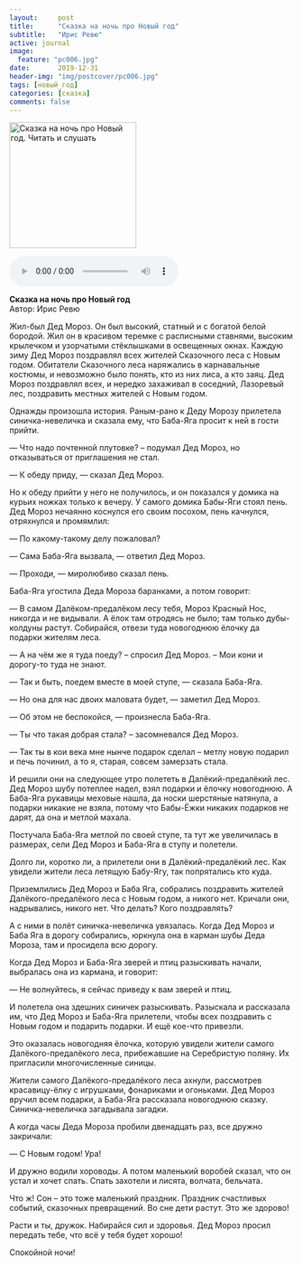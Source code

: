```yaml
---
layout:     post
title:      "Сказка на ночь про Новый год"
subtitle:   "Ирис Ревю"
active: journal
image:
  feature: "pc006.jpg"
date:       2019-12-31 
header-img: "img/postcover/pc006.jpg"
tags: [новый_год]
categories: [сказка]
comments: false
---
```


<div class="entry-content cf">
		<p><a><img align="middle" title="Сказка на ночь про Новый год. Читать и слушать" src="http://detskiychas.ru/files/pics/2017/12/dedmoroz_i_babayaga.jpg" alt="Сказка на ночь про Новый год. Читать и слушать" width="225" height="223"></a></p>
<p><audio controls="controls"><source src="http://detskiychas.ru/files/audio/s_iris_pro_noviy_god6m42s.mp3" type="audio/mpeg"></audio></p>
<p><strong>Сказка на ночь про Новый год</strong><br>
Автор: Ирис Ревю</p>
<p>Жил-был Дед Мороз. Он был высокий, статный и с богатой белой бородой. Жил он в красивом теремке с расписными ставнями, высоким крылечком и узорчатыми стёклышками в освещенных окнах. Каждую зиму Дед Мороз поздравлял всех жителей Сказочного леса с Новым годом. Обитатели Сказочного леса наряжались в карнавальные костюмы, и невозможно было понять, кто из них лиса, а кто заяц. Дед Мороз поздравлял всех, и нередко захаживал в соседний, Лазоревый лес, поздравить местных жителей с Новым годом.</p>
<p>Однажды произошла история. Раным-рано к Деду Морозу прилетела синичка-невеличка и сказала ему, что Баба-Яга просит к ней в гости прийти.</p>
<p>— Что надо почтенной плутовке? – подумал Дед Мороз, но отказываться от приглашения не стал.</p>
<p>— К обеду приду, — сказал Дед Мороз.</p>
<p>Но к обеду прийти у него не получилось, и он показался у домика на курьих ножках только к вечеру. У самого домика Бабы-Яги стоял пень. Дед Мороз нечаянно коснулся его своим посохом, пень качнулся, отряхнулся и промямлил:</p>
<p>— По какому-такому делу пожаловал?</p>
<p>— Сама Баба-Яга вызвала, — ответил Дед Мороз.</p>
<p>— Проходи, — миролюбиво сказал пень.</p>
<p>Баба-Яга угостила Деда Мороза баранками, а потом говорит:</p>
<p>— В самом Далёком-предалёком лесу тебя, Мороз Красный Нос, никогда и не видывали. А ёлок там отродясь не было; там только дубы-колдуны растут. Собирайся, отвези туда новогоднюю ёлочку да подарки жителям леса.</p>
<p>— А на чём же я туда поеду? – спросил Дед Мороз. – Мои кони и дорогу-то туда не знают.</p>
<p>— Так и быть, поедем вместе в моей ступе, — сказала Баба-Яга.</p>
<p>— Но она для нас двоих маловата будет, — заметил Дед Мороз.</p>
<p>— Об этом не беспокойся, — произнесла Баба-Яга.</p>
<p>— Ты что такая добрая стала? – засомневался Дед Мороз.</p>
<p>— Так ты в кои века мне нынче подарок сделал – метлу новую подарил и печь починил, а то я, старая, совсем замерзать стала.</p>
<p>И решили они на следующее утро полететь в Далёкий-предалёкий лес. Дед Мороз шубу потеплее надел, взял подарки и ёлочку новогоднюю. А Баба-Яга рукавицы меховые нашла, да носки шерстяные натянула, а подарки никакие не взяла, потому что Бабы-Ёжки никаких подарков не дарят, да она и метлой махала.</p>
<p>Постучала Баба-Яга метлой по своей ступе, та тут же увеличилась в размерах, сели Дед Мороз и Баба-Яга в ступу и полетели.</p>
<p>Долго ли, коротко ли, а прилетели они в Далёкий-предалёкий лес. Как увидели жители леса летящую Бабу-Ягу, так попрятались кто куда.</p>
<p>Приземлились Дед Мороз и Баба Яга, собрались поздравить жителей Далёкого-предалёкого леса с Новым годом, а никого нет. Кричали они, надрывались, никого нет. Что делать? Кого поздравлять?</p>
<p>А с ними в полёт синичка-невеличка увязалась. Когда Дед Мороз и Баба Яга в дорогу собирались, юркнула она в карман шубы Деда Мороза, там и просидела всю дорогу.</p>
<p>Когда Дед Мороз и Баба-Яга зверей и птиц разыскивать начали, выбралась она из кармана, и говорит:</p>
<p>— Не волнуйтесь, я сейчас приведу к вам зверей и птиц.</p>
<p>И полетела она здешних синичек разыскивать. Разыскала и рассказала им, что Дед Мороз и Баба-Яга прилетели, чтобы всех поздравить с Новым годом и подарить подарки. И ещё кое-что привезли.</p>
<p>Это оказалась новогодняя ёлочка, которую увидели жители самого Далёкого-предалёкого леса, прибежавшие на Серебристую поляну. Их пригласили многочисленные синицы.</p>
<p>Жители самого Далёкого-предалёкого леса ахнули, рассмотрев красавицу-ёлку с игрушками, фонариками и огоньками. Дед Мороз вручил всем подарки, а Баба-Яга рассказала новогоднюю сказку. Синичка-невеличка загадывала загадки.</p>
<p>А когда часы Деда Мороза пробили двенадцать раз, все дружно закричали:</p>
<p>— С Новым годом! Ура!</p>
<p>И дружно водили хороводы. А потом маленький воробей сказал, что он устал и хочет спать. Спать захотели и лисята, волчата, бельчата.</p>
<p>Что ж! Сон – это тоже маленький праздник. Праздник счастливых событий, сказочных превращений. Во сне дети растут. Это же здорово!</p>
<p>Расти и ты, дружок. Набирайся сил и здоровья. Дед Мороз просил передать тебе, что всё у тебя будет хорошо!</p>
<p>Спокойной ночи!</p>
			</div>

